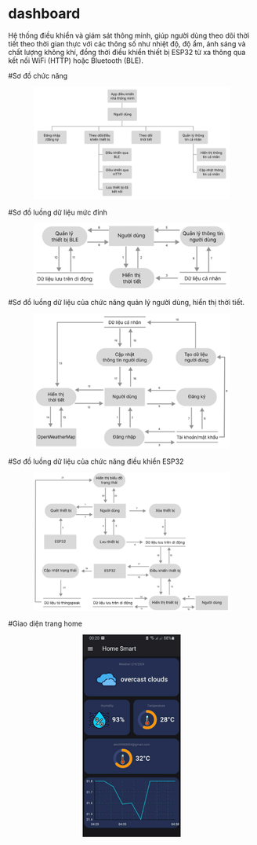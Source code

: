 # dashboard

Hệ thống điều khiển và giám sát thông minh, giúp người dùng theo dõi thời tiết theo thời gian thực với các thông số như nhiệt độ, độ ẩm, ánh sáng và chất lượng không khí, đồng thời điều khiển thiết bị ESP32 từ xa thông qua kết nối WiFi (HTTP) hoặc Bluetooth (BLE).


#Sơ đồ chức năng

<p align="center">
  <img src="images/sodochucnang.png" width="400">
</p>


#Sơ đồ luồng dữ liệu mức đỉnh

<p align="center">
  <img src="images/luongdulieumucdinh.png" width="400">
</p>


#Sơ đồ luồng dữ liệu của chức năng quản lý người dùng, hiển thị thời tiết.

<p align="center">
  <img src="images/4.png" width="400">
</p>


#Sơ đồ luồng dữ liệu  của chức năng điều khiển ESP32

<p align="center">
  <img src="images/5.png" width="400">
</p>


#Giao diện trang home
<p align="center">
  <img src="images/11.jpg" width="200">
</p>

